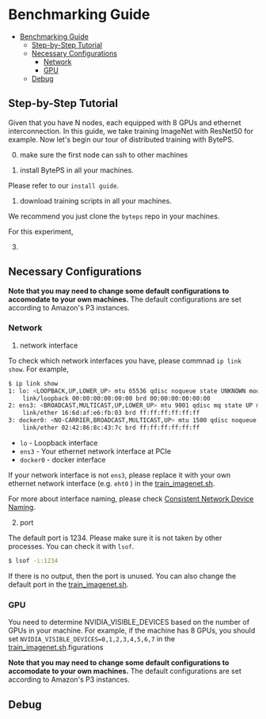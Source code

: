 # Benchmarking Guide


- [Benchmarking Guide](#benchmarking-guide)
  - [Step-by-Step Tutorial](#step-by-step-tutorial)
  - [Necessary Configurations](#necessary-configurations)
    - [Network](#network)
    - [GPU](#gpu)
  - [Debug](#debug)

## Step-by-Step Tutorial

Given that you have N nodes, each equipped with 8 GPUs and ethernet interconnection. In this guide, we take training ImageNet with ResNet50 for example. Now let's begin our tour of distributed training with BytePS.

0. make sure the first node can ssh to other machines

1. install BytePS in all your machines. 

Please refer to our `install guide`. 

1. download training scripts in all your machines. 

We recommend you just clone the `byteps` repo in your machines. 

For this experiment, 

3. 




## Necessary Configurations

**Note that you may need to change some default configurations to accomodate to your own machines.** The default configurations are set according to Amazon's P3 instances.

### Network

1. network interface

To check which network interfaces you have, please commnad `ip link show`. For example,

```sh
$ ip link show
1: lo: <LOOPBACK,UP,LOWER_UP> mtu 65536 qdisc noqueue state UNKNOWN mode DEFAULT group default qlen 1000
    link/loopback 00:00:00:00:00:00 brd 00:00:00:00:00:00
2: ens3: <BROADCAST,MULTICAST,UP,LOWER_UP> mtu 9001 qdisc mq state UP mode DEFAULT group default qlen 1000
    link/ether 16:6d:af:e6:fb:03 brd ff:ff:ff:ff:ff:ff
3: docker0: <NO-CARRIER,BROADCAST,MULTICAST,UP> mtu 1500 qdisc noqueue state DOWN mode DEFAULT group default
    link/ether 02:42:86:8c:43:7c brd ff:ff:ff:ff:ff:ff
```

- `lo` - Loopback interface 
- `ens3` - Your ethernet network interface at PCIe 
- `docker0` - docker interface

If your network interface is not `ens3`, please replace it with your own ethernet network interface (e.g. `eht0` ) in the [train_imagenet.sh](train_imagenet.sh).

For more about interface naming, please check [Consistent Network Device Naming](https://en.wikipedia.org/wiki/Consistent_Network_Device_Naming).

2. port 

The default port is 1234. Please make sure it is not taken by other processes. You can check it with `lsof`. 

```sh
$ lsof -i:1234
```

If there is no output, then the port is unused. You can also change the default port in the [train_imagenet.sh](train_imagenet.sh).

### GPU

You need to determine NVIDIA_VISIBLE_DEVICES based on the number of GPUs in your machine. For example, if the machine has 8 GPUs, you should set `NVIDIA_VISIBLE_DEVICES=0,1,2,3,4,5,6,7` in the [train_imagenet.sh](train_imagenet.sh).figurations

**Note that you may need to change some default configurations to accomodate to your own machines.** The default configurations are set according to Amazon's P3 instances.


## Debug

